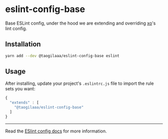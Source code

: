 # eslint-config-base

Base ESLint config, under the hood we are extending and overriding [xo](https://github.com/xojs/eslint-config-xo-space)'s lint config.

## Installation

```sh
yarn add --dev @taogilaaa/eslint-config-base eslint
```

## Usage

After installing, update your project's `.eslintrc.js` file to import the rule sets you want:

```js
{
  "extends" : [
    "@taogilaaa/eslint-config-base"
  ]
}
```

---

Read the [ESlint config docs](http://eslint.org/docs/user-guide/configuring#extending-configuration-files)
for more information.
